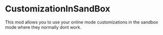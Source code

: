 # CustomizationInSandBox
This mod allows you to use your online mode customizations in the sandbox mode where they normally dont work.
